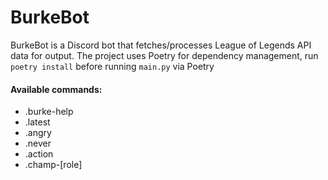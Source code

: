 # BurkeBot

BurkeBot is a Discord bot that fetches/processes League of Legends API data for output. The project uses Poetry for dependency management, run `poetry install` before running `main.py` via Poetry

#### Available commands:

- .burke-help
- .latest
- .angry
- .never
- .action
- .champ-\[role]
